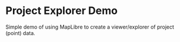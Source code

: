 # Project Explorer Demo

Simple demo of using MapLibre to create a viewer/explorer of project (point) data.

